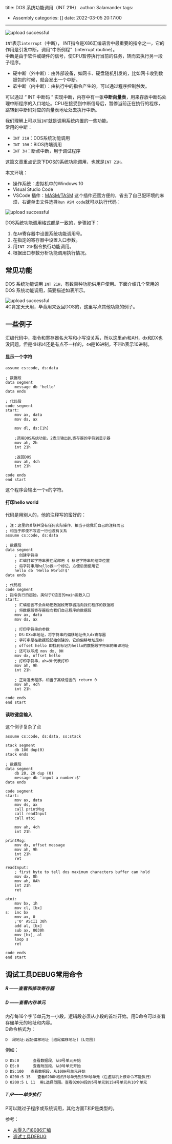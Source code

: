 title: DOS 系统功能调用（INT 21H）
author: Salamander
tags:
  - Assembly
categories: []
date: 2022-03-05 20:17:00
---
![upload successful](/images/dos_image.png)

`INT`表示`interrupt`（中断）， INT指令是X86汇编语言中最重要的指令之一，它的作用是引发中断，调用“中断例程”（interrupt routine）。   
中断是由于软件或硬件的信号，使CPU暂停执行当前的任务，转而去执行另一段子程序。  
* 硬中断（外中断）：由外部设备，如网卡、硬盘随机引发的，比如网卡收到数据包的时候，就会发出一个中断。
* 软中断（内中断）：由执行中的指令产生的，可以通过程序控制触发。

可以通过 “ INT 中断码 ” 实现中断，内存中有一张**中断向量表**，用来存放中断码处理中断程序的入口地址。CPU在接受到中断信号后，暂停当前正在执行的程序，跳转到中断码对应的向量表地址处去执行中断。


我们理解上可以当`INT`就是调用系统内置的一些功能。  
常用的中断：  
* `INT 21H`：DOS系统功能调用
* `INT 10H`：BIOS终端调用
* `INT 3H`：断点中断，用于调试程序

这篇文章重点记录下DOS的系统功能调用，也就是`INT 21H`。  

<!-- more -->


本文环境：
* 操作系统：虚拟机中的Windows 10
* Visual Studio Code
* VSCode 插件：[MASM/TASM](https://marketplace.visualstudio.com/items?itemName=xsro.masm-tasm)
这个插件还蛮方便的，省去了自己配环境的麻烦，右键单击文件选择`Run ASM code`就可以执行代码：  

![upload successful](/images/vsc_run_code.png)


DOS系统功能调用格式都是一致的，步骤如下：
1. 在`AH`寄存器中设置系统功能调用号。
2. 在指定的寄存器中设置入口参数。
3. 用`INT 21H`指令执行功能调用。
4. 根据出口参数分析功能调用执行情况。

## 常见功能

DOS 系统功能调用 `INT 21H`，有数百种功能供用户使用。下面介绍几个常用的 DOS 系统功能调用，简要描述如表所示。  

![upload successful](/images/dos_api.png)  
4C肯定天天用，毕竟用来返回DOS的，这里写点其他功能的例子。  


## 一些例子
汇编代码中，指令和寄存器名大写和小写没关系，所以这里ah和AH，dx和DX也没问题。但是4H和4还是有点不一样的，`4H`是16进制，不带h表示10进制。

#### 显示一个字符
```
assume cs:code, ds:data
  
; 数据段
data segment  
    message db 'hello'
data ends

; 代码段
code segment  
start: 
    mov ax, data
    mov ds, ax

    mov dl, ds:[1h]

    ;调用DOS系统功能，2表示输出DL寄存器的字符到显示器
    mov ah, 2h
    int 21h
    
    ;返回DOS
    mov ah, 4ch
    int 21h
     
code ends     
end start
```
这个程序会输出一个`e`的字符。

#### 打印hello world
代码是用别人的，他的注释写的蛮好的：
```
; 注：这里的关联并没有任何实际操作，相当于给我们自己的注释而已
; 相当于即使不写这一行也没有关系
assume cs:code, ds:data
  
; 数据段
data segment  
    ; 创建字符串
    ; 汇编打印字符串要在尾部用 $ 标记字符串的结束位置
    ; 将字符串用hello做一个标记，方便后面使用它
    hello db 'Hello World!$'
data ends

; 代码段
code segment  
; 指令执行的起始，类似于C语言的main函数入口
start:  
    ; 汇编语言不会自动把数据段寄存器指向我们程序的数据段
    ; 将数据段寄存器指向我们自己程序的数据段
    mov ax, data
    mov ds, ax

    ; 打印字符串的参数
    ; DS:DX=串地址，将字符串的偏移地址传入dx寄存器
    ; 字符串是在数据段起始创建的，它的偏移地址是0H
    ; offset hello 即找到标记为hello的数据段字符串的编译地址
    ; 还可以写成 mov dx, 0H
    mov dx, offset hello  
    ; 打印字符串，ah=9H代表打印
    mov ah, 9h
    int 21h
    
    ; 正常退出程序，相当于高级语言的 return 0
    mov ah, 4ch
    int 21h
     
code ends     
end start
```

#### 读取键盘输入
这个例子复杂了点
```
assume cs:code, ds:data, ss:stack

stack segment
    db 100 dup(0)
stack ends
  
; 数据段
data segment
    db 20, 20 dup (0)
    message db 'input a number:$'
data ends

code segment
start:
    mov ax, data
    mov ds, ax
    call printMsg
    call readInput
    call atoi

    mov ah, 4ch
    int 21h

printMsg:
    mov dx, offset message
    mov ah, 9h
    int 21h
    ret

readInput:
    ; first byte to tell dos maximum characters buffer can hold
    mov dx, 0h
    mov ah, 0Ah
    int 21h
    ret

atoi:
    mov bx, 1h
    mov cl, [bx]
s:  inc bx
    mov ax, 0
    ;'0' ASCII 30h
    add al, [bx]
    sub ax, 0030h
    mov [bx], al
    loop s
    ret

code ends     
end start
```


## 调试工具DEBUG常用命令

##### R ——查看和修改寄存器
##### D ——查看内存单元
内存每16个字节单元为一小段，逻辑段必须从小段的首址开始。用D命令可以查看存储单元的地址和内容。  
D命令格式为：  
```
D  段地址:起始偏移地址 [结尾偏移地址] [L范围]
```
例如：  
```
D DS:0      查看数据段，从0号单元开始  
D ES:0      查看附加段，从0号单元开始  
D DS:100   查看数据段，从100H号单元开始  
D 0200:5 15   查看0200H段的5号单元到15H号单元（在虚拟机上该命令不能执行）  
D 0200:5 L 11  用L选择范围。查看0200H段的5号单元到15H号单元共10个单元  
```
##### T /P——单步执行
P可以跳过子程序或系统调用，其他方面T和P是类型的。


参考：
* [从零入门8086汇编](https://juejin.cn/post/6844903866153041928)
* [调试工具DEBUG](https://www.cnblogs.com/lfri/p/10780994.html)